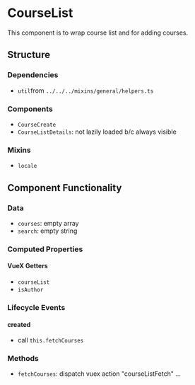 CourseList
===============
This component is to wrap course list and for adding courses. 

## Structure

### Dependencies
* `util`from `../../../mixins/general/helpers.ts`

### Components
- `CourseCreate`
- `CourseListDetails`: not lazily loaded b/c always visible 

### Mixins
* `locale`

Component Functionality
---------

### Data
- `courses`: empty array
- `search`: empty string 

### Computed Properties
#### VueX Getters
- `courseList`
- `isAuthor`

### Lifecycle Events

#### created
- call `this.fetchCourses`

### Methods
- `fetchCourses`: dispatch vuex action "courseListFetch"
...
